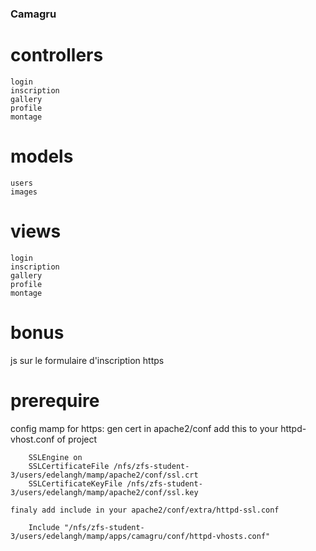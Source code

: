 
### Camagru

# controllers
	login
	inscription
	gallery
	profile
	montage

# models
	users
	images


# views
	login
	inscription
	gallery
	profile
	montage


# bonus
  js sur le formulaire d'inscription
  https

# prerequire
  config mamp for https:
  	gen cert in apache2/conf
	add this to your httpd-vhost.conf of project
```
	SSLEngine on
	SSLCertificateFile /nfs/zfs-student-3/users/edelangh/mamp/apache2/conf/ssl.crt
	SSLCertificateKeyFile /nfs/zfs-student-3/users/edelangh/mamp/apache2/conf/ssl.key	
```
	finaly add include in your apache2/conf/extra/httpd-ssl.conf
```
	Include "/nfs/zfs-student-3/users/edelangh/mamp/apps/camagru/conf/httpd-vhosts.conf"
```
